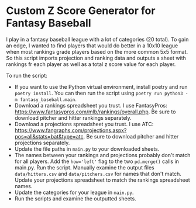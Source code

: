 # Custom Z Score Generator for Fantasy Baseball

I play in a fantasy baseball league with a lot of categories (20 total). To gain an edge, I wanted to find players that would do better in a 10x10 league when most rankings grade players based on the more common 5x5 format. So this script imports projection and ranking data and outputs a sheet with rankings fr each player as well as a total z score value for each player.

To run the script:

 - If you want to use the Python virtual environment, install poetry and run `poetry install`. You can then run the script using `poetry run python3 -m fantasy_baseball.main`.
 - Download a rankings spreadsheet you trust. I use FantasyPros: https://www.fantasypros.com/mlb/rankings/overall.php. Be sure to download pitcher and hitter rankings separately.
 - Download a projections spreadsheet you trust. I use ATC: https://www.fangraphs.com/projections.aspx?pos=all&stats=bat&type=atc. Be sure to download pitcher and hitter projections separately.
 - Update the file paths in `main.py` to your downloaded sheets.
 - The names between your rankings and projections probably don't match for all players. Add the `how='left'` flag to the two `pd.merge()` calls in main.py. Run the script. Manually examine the output files `data/hitters.csv` and `data/pitchers.csv` for names that don't match. Update your projections spreadsheet to match the rankings spreadsheet names.
 - Update the categories for your league in `main.py`.
 - Run the scripts and examine the outputted sheets.
 

